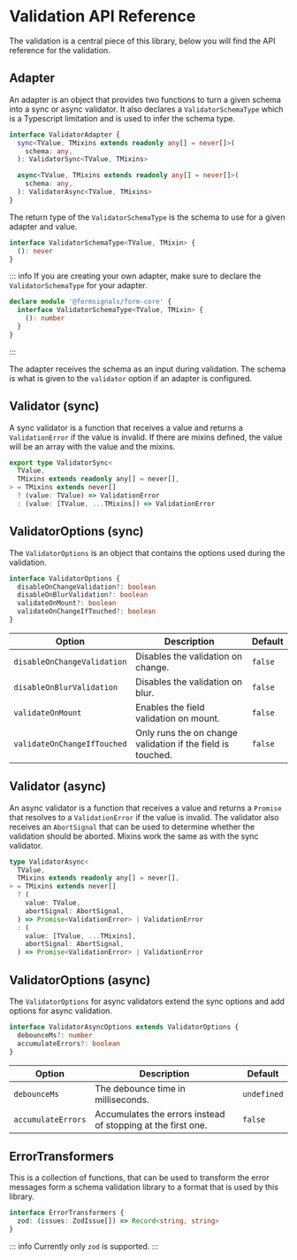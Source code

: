 # Validation API Reference

The validation is a central piece of this library, below you will find the API reference for the validation.

## Adapter

An adapter is an object that provides two functions to turn a given schema into a sync or async validator.
It also declares a `ValidatorSchemaType` which is a Typescript limitation and is used to infer the schema type.

```ts
interface ValidatorAdapter {
  sync<TValue, TMixins extends readonly any[] = never[]>(
    schema: any,
  ): ValidatorSync<TValue, TMixins>

  async<TValue, TMixins extends readonly any[] = never[]>(
    schema: any,
  ): ValidatorAsync<TValue, TMixins>
}
```

The return type of the `ValidatorSchemaType` is the schema to use for a given adapter and value.

```ts
interface ValidatorSchemaType<TValue, TMixin> {
  (): never
}
```

::: info
If you are creating your own adapter, make sure to declare the `ValidatorSchemaType` for your adapter.

```ts
declare module '@formsignals/form-core' {
  interface ValidatorSchemaType<TValue, TMixin> {
    (): number
  }
}
```

:::

The adapter receives the schema as an input during validation.
The schema is what is given to the `validator` option if an adapter is configured.

## Validator (sync)

A sync validator is a function that receives a value and returns a `ValidationError` if the value is invalid.
If there are mixins defined, the value will be an array with the value and the mixins.

```ts
export type ValidatorSync<
  TValue,
  TMixins extends readonly any[] = never[],
> = TMixins extends never[]
  ? (value: TValue) => ValidationError
  : (value: [TValue, ...TMixins]) => ValidationError
```

## ValidatorOptions (sync)

The `ValidatorOptions` is an object that contains the options used during the validation.

```ts
interface ValidatorOptions {
  disableOnChangeValidation?: boolean
  disableOnBlurValidation?: boolean
  validateOnMount?: boolean
  validateOnChangeIfTouched?: boolean
}
```

| Option                      | Description                                                 | Default |
|-----------------------------|-------------------------------------------------------------|---------|
| `disableOnChangeValidation` | Disables the validation on change.                          | `false` |
| `disableOnBlurValidation`   | Disables the validation on blur.                            | `false` |
| `validateOnMount`           | Enables the field validation on mount.                      | `false` |
| `validateOnChangeIfTouched` | Only runs the on change validation if the field is touched. | `false` |

## Validator (async)

An async validator is a function that receives a value and returns a `Promise` that resolves to a `ValidationError` if
the value is invalid.
The validator also receives an `AbortSignal` that can be used to determine whether the validation should be aborted.
Mixins work the same as with the sync validator.

```ts
type ValidatorAsync<
  TValue,
  TMixins extends readonly any[] = never[],
> = TMixins extends never[]
  ? (
    value: TValue,
    abortSignal: AbortSignal,
  ) => Promise<ValidationError> | ValidationError
  : (
    value: [TValue, ...TMixins],
    abortSignal: AbortSignal,
  ) => Promise<ValidationError> | ValidationError
```

## ValidatorOptions (async)

The `ValidatorOptions` for async validators extend the sync options and add options for async validation.

```ts
interface ValidatorAsyncOptions extends ValidatorOptions {
  debounceMs?: number
  accumulateErrors?: boolean
}
```

| Option             | Description                                                  | Default     |
|--------------------|--------------------------------------------------------------|-------------|
| `debounceMs`       | The debounce time in milliseconds.                           | `undefined` |
| `accumulateErrors` | Accumulates the errors instead of stopping at the first one. | `false`     |

## ErrorTransformers

This is a collection of functions, that can be used to transform the error messages form a schema validation library to a format that is used by this library.

```ts
interface ErrorTransformers {
  zod: (issues: ZodIssue[]) => Record<string, string>
}
```

::: info
Currently only `zod` is supported.
:::
